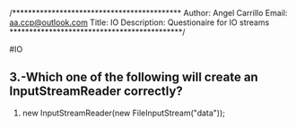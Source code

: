 /*******************************************
    Author: Angel Carrillo
    Email: aa.ccp@outlook.com
    Title: IO
    Description: Questionaire for IO streams
********************************************/

#IO

## 3.-Which one of the following will create an InputStreamReader correctly?<br/>
1.	new InputStreamReader(new FileInputStream("data"));<br/>
